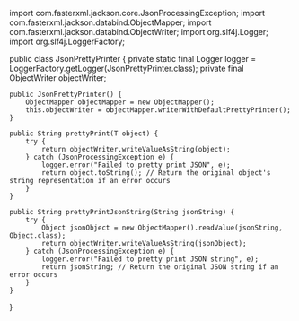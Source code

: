 import com.fasterxml.jackson.core.JsonProcessingException;
import com.fasterxml.jackson.databind.ObjectMapper;
import com.fasterxml.jackson.databind.ObjectWriter;
import org.slf4j.Logger;
import org.slf4j.LoggerFactory;

public class JsonPrettyPrinter<T> {
    private static final Logger logger = LoggerFactory.getLogger(JsonPrettyPrinter.class);
    private final ObjectWriter objectWriter;

    public JsonPrettyPrinter() {
        ObjectMapper objectMapper = new ObjectMapper();
        this.objectWriter = objectMapper.writerWithDefaultPrettyPrinter();
    }

    public String prettyPrint(T object) {
        try {
            return objectWriter.writeValueAsString(object);
        } catch (JsonProcessingException e) {
            logger.error("Failed to pretty print JSON", e);
            return object.toString(); // Return the original object's string representation if an error occurs
        }
    }

    public String prettyPrintJsonString(String jsonString) {
        try {
            Object jsonObject = new ObjectMapper().readValue(jsonString, Object.class);
            return objectWriter.writeValueAsString(jsonObject);
        } catch (JsonProcessingException e) {
            logger.error("Failed to pretty print JSON string", e);
            return jsonString; // Return the original JSON string if an error occurs
        }
    }
}
